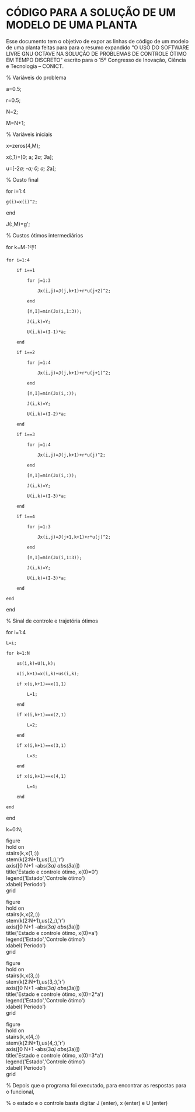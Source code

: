 # CÓDIGO PARA A SOLUÇÃO DE UM MODELO DE UMA PLANTA
Esse documento tem o objetivo de expor as linhas de código de um modelo de uma planta feitas para para o resumo expandido "O USO DO SOFTWARE LIVRE GNU OCTAVE NA SOLUÇÃO DE PROBLEMAS DE CONTROLE ÓTIMO EM TEMPO DISCRETO" escrito para o 15º Congresso de Inovação, Ciência e Tecnologia – CONICT.

% Variáveis do problema

a=0.5;

r=0.5;

N=2;

M=N+1;

% Variáveis iniciais

x=zeros(4,M);

x(:,1)=[0; a; 2*a; 3*a];

u=[-2*a; -a; 0; a; 2*a];

% Custo final

for i=1:4

    g(i)=x(i)^2;

end

J(:,M)=g';

% Custos ótimos intermediários

for k=M-1:-1:1

    for i=1:4
    
        if i==1
        
            for j=1:3
            
                Jx(i,j)=J(j,k+1)+r*u(j+2)^2;
            
            end
            
            [Y,I]=min(Jx(i,1:3));
            
            J(i,k)=Y;
            
            U(i,k)=(I-1)*a;
       
        end
        
        if i==2
        
            for j=1:4
            
                Jx(i,j)=J(j,k+1)+r*u(j+1)^2;
            
            end
            
            [Y,I]=min(Jx(i,:));
            
            J(i,k)=Y;
            
            U(i,k)=(I-2)*a;
        
        end
        
        if i==3
        
            for j=1:4
            
                Jx(i,j)=J(j,k+1)+r*u(j)^2;
            
            end
            
            [Y,I]=min(Jx(i,:));
            
            J(i,k)=Y;
            
            U(i,k)=(I-3)*a;
        
        end
        
        if i==4
        
            for j=1:3
            
                Jx(i,j)=J(j+1,k+1)+r*u(j)^2;
            
            end
            
            [Y,I]=min(Jx(i,1:3));
            
            J(i,k)=Y;
            
            U(i,k)=(I-3)*a;
        
        end
    
    end


end


% Sinal de controle e trajetória ótimos

for i=1:4

    L=i;
    
    for k=1:N
    
        us(i,k)=U(L,k);
        
        x(i,k+1)=x(i,k)+us(i,k);
        
        if x(i,k+1)==x(1,1)
        
            L=1;
        
        end
        
        if x(i,k+1)==x(2,1)
        
            L=2;
        
        end
        
        if x(i,k+1)==x(3,1)
        
            L=3;
        
        end
        
        if x(i,k+1)==x(4,1)
        
            L=4;
        
        end
    
    end

end

k=0:N;

figure\
hold on\
stairs(k,x(1,:))\
stem(k(2:N+1),us(1,:),'r')\
axis([0 N+1 -abs(3*a) abs(3*a)])\
title('Estado e controle ótimo, x(0)=0')\
legend('Estado','Controle ótimo')\
xlabel('Período')\
grid

figure\
hold on\
stairs(k,x(2,:))\
stem(k(2:N+1),us(2,:),'r')\
axis([0 N+1 -abs(3*a) abs(3*a)])\
title('Estado e controle ótimo, x(0)=a')\
legend('Estado','Controle ótimo')\
xlabel('Período')\
grid

figure\
hold on\
stairs(k,x(3,:))\
stem(k(2:N+1),us(3,:),'r')\
axis([0 N+1 -abs(3*a) abs(3*a)])\
title('Estado e controle ótimo, x(0)=2*a')\
legend('Estado','Controle ótimo')\
xlabel('Período')\
grid

figure\
hold on\
stairs(k,x(4,:))\
stem(k(2:N+1),us(4,:),'r')\
axis([0 N+1 -abs(3*a) abs(3*a)])\
title('Estado e controle ótimo, x(0)=3*a')\
legend('Estado','Controle ótimo')\
xlabel('Período')\
grid


% Depois que o programa foi executado, para encontrar as respostas para o funcional,

% o estado e o controle basta digitar J (enter), x (enter) e U (enter)
